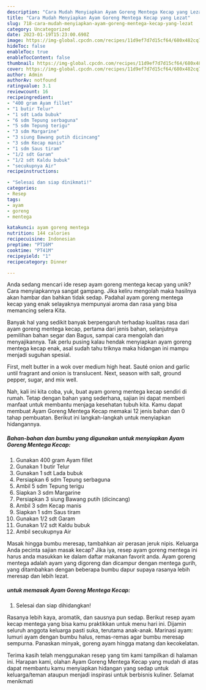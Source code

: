 ```yaml
---
description: "Cara Mudah Menyiapkan Ayam Goreng Mentega Kecap yang Lezat"
title: "Cara Mudah Menyiapkan Ayam Goreng Mentega Kecap yang Lezat"
slug: 718-cara-mudah-menyiapkan-ayam-goreng-mentega-kecap-yang-lezat
category: Uncategorized
date: 2023-01-19T15:23:00.690Z
image: https://img-global.cpcdn.com/recipes/11d9ef7d7d15cf64/680x482cq70/ayam-goreng-mentega-kecap-foto-resep-utama.jpg
hideToc: false
enableToc: true
enableTocContent: false
thumbnail: https://img-global.cpcdn.com/recipes/11d9ef7d7d15cf64/680x482cq70/ayam-goreng-mentega-kecap-foto-resep-utama.jpg
cover: https://img-global.cpcdn.com/recipes/11d9ef7d7d15cf64/680x482cq70/ayam-goreng-mentega-kecap-foto-resep-utama.jpg
author: Admin
authorAv: notfound
ratingvalue: 3.1
reviewcount: 16
recipeingredient:
- "400 gram Ayam fillet"
- "1 butir Telur"
- "1 sdt Lada bubuk"
- "6 sdm Tepung serbaguna"
- "5 sdm Tepung terigu"
- "3 sdm Margarine"
- "3 siung Bawang putih dicincang"
- "3 sdm Kecap manis"
- "1 sdm Saus tiram"
- "1/2 sdt Garam"
- "1/2 sdt Kaldu bubuk"
- "secukupnya Air"
recipeinstructions:

- "Selesai dan siap dinikmati!"
categories:
- Resep
tags:
- ayam
- goreng
- mentega

katakunci: ayam goreng mentega 
nutrition: 144 calories
recipecuisine: Indonesian
preptime: "PT16M"
cooktime: "PT41M"
recipeyield: "1"
recipecategory: Dinner

---
```





Anda sedang mencari ide resep ayam goreng mentega kecap yang unik? Cara menyiapkannya sangat gampang. Jika keliru mengolah maka hasilnya akan hambar dan bahkan tidak sedap. Padahal ayam goreng mentega kecap yang enak selayaknya mempunyai aroma dan rasa yang bisa memancing selera Kita.





Banyak hal yang sedikit banyak berpengaruh terhadap kualitas rasa dari ayam goreng mentega kecap, pertama dari jenis bahan, selanjutnya pemilihan bahan segar dan Bagus, sampai cara mengolah dan menyajikannya. Tak perlu pusing kalau hendak menyiapkan ayam goreng mentega kecap enak,      asal sudah tahu triknya maka hidangan ini mampu menjadi suguhan spesial.














First, melt butter in a wok over medium high heat. Sauté onion and garlic until fragrant and onion is translucent. Next, season with salt, ground pepper, sugar, and mix well.






Nah, kali ini kita coba, yuk, buat ayam goreng mentega kecap sendiri di rumah. Tetap dengan bahan yang sederhana, sajian ini dapat memberi manfaat untuk membantu menjaga kesehatan tubuh kita. Kamu dapat membuat Ayam Goreng Mentega Kecap memakai 12 jenis bahan dan 0 tahap pembuatan. Berikut ini langkah-langkah untuk menyiapkan hidangannya.

<!--inarticleads1-->

##### Bahan-bahan dan bumbu yang digunakan untuk menyiapkan Ayam Goreng Mentega Kecap:

1. Gunakan 400 gram Ayam fillet
1. Gunakan 1 butir Telur
1. Gunakan 1 sdt Lada bubuk
1. Persiapkan 6 sdm Tepung serbaguna
1. Ambil 5 sdm Tepung terigu
1. Siapkan 3 sdm Margarine
1. Persiapkan 3 siung Bawang putih (dicincang)
1. Ambil 3 sdm Kecap manis
1. Siapkan 1 sdm Saus tiram
1. Gunakan 1/2 sdt Garam
1. Gunakan 1/2 sdt Kaldu bubuk
1. Ambil secukupnya Air


Masak hingga bumbu meresap, tambahkan air perasan jeruk nipis. Keluarga Anda pecinta sajian masak kecap? Jika iya, resep ayam goreng mentega ini harus anda masukkan ke dalam daftar makanan favorit anda. Ayam goreng mentega adalah ayam yang digoreng dan dicampur dengan mentega gurih, yang ditambahkan dengan beberapa bumbu dapur supaya rasanya lebih meresap dan lebih lezat. 

<!--inarticleads2-->

#####  untuk memasak Ayam Goreng Mentega Kecap:


1. Selesai dan siap dihidangkan!

Rasanya lebih kaya, aromatik, dan sausnya pun sedap. Berikut resep ayam kecap mentega yang bisa kamu praktikkan untuk menu hari ini. Dijamin seluruh anggota keluarga pasti suka, terutama anak-anak. Marinasi ayam: lumuri ayam dengan bumbu halus, remas-remas agar bumbu meresap sempurna. Panaskan minyak, goreng ayam hingga matang dan kecokelatan. 

Terima kasih telah menggunakan resep yang tim kami tampilkan di halaman ini. Harapan kami, olahan Ayam Goreng Mentega Kecap yang mudah di atas dapat membantu kamu menyiapkan hidangan yang sedap untuk keluarga/teman ataupun menjadi inspirasi untuk berbisnis kuliner. Selamat menikmati
